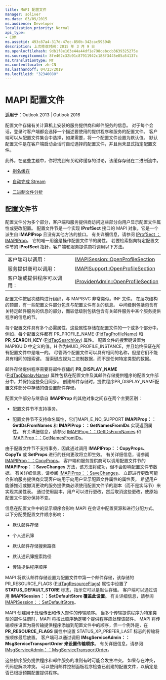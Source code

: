 ```yaml
---
title: MAPI 配置文件
manager: soliver
ms.date: 03/09/2015
ms.audience: Developer
localization_priority: Normal
api_type:
- COM
ms.assetid: 493c87a4-317d-47ec-850b-342cac59594b
description: 上次修改时间：2015 年 3 月 9 日
ms.openlocfilehash: 9db1f8e163e44a44df1e798cebccb3639325275e
ms.sourcegitcommit: 8fe462c32b91c87911942c188f3445e85a54137c
ms.translationtype: MT
ms.contentlocale: zh-CN
ms.lasthandoff: 04/23/2019
ms.locfileid: "32340080"
---
```

# <a name="mapi-profiles"></a>MAPI 配置文件

  
  
**适用于**：Outlook 2013 | Outlook 2016 
  
配置文件存储有关计算机上安装的服务提供商和邮件服务的信息。 对于每个会话，登录时客户端都会选择一个描述要使用的提供程序和服务的配置文件。 客户端可以从配置文件集合中选择，如果需要，将一个配置文件设置为默认值。 默认配置文件是在客户端启动会话时自动选择的配置文件，并且尚未显式指定配置文件。
  
此外，在这些主题中，你将找到有关昵称缓存的讨论，该缓存存储在二进制流中。
  
- [别名缓存](nickname-cache.md)
    
- [自动完成 Stream](autocomplete-stream.md)
    
- [二进制文件分析](https://portalvhds6gyn3khqwmgzd.blob.core.windows.net/files/NK2/NK2WithBinaryExample.pdf)
    
## <a name="profile-sections"></a>配置文件节

配置文件分为多个部分，客户端和服务提供商访问这些部分向用户显示配置文件属性或更改配置。 配置文件节是一个实现 **IProfSect** 接口的 MAPI 对象，它是一个派生自 **IMAPIProp** 且没有其他方法的接口。 有关详细信息，请参阅 [IProfSect ： IMAPIProp](iprofsectimapiprop.md)。 它的唯一用途是操作配置文件节的属性。 若要检索指向特定配置文件节的 **IProfSect** 指针，客户端和服务提供商将调用以下方法。 
  
|||
|:-----|:-----|
|客户端可以调用：  <br/> |[IMAPISession::OpenProfileSection](imapisession-openprofilesection.md) <br/> |
|服务提供商可以调用：  <br/> |[IMAPISupport::OpenProfileSection](imapisupport-openprofilesection.md) <br/> |
|客户端或提供程序可以调用：  <br/> |[IProviderAdmin::OpenProfileSection](iprovideradmin-openprofilesection.md) <br/> |
   
配置文件按层次结构进行组织，与 MAPISVC 非常类似。INF 文件。 在层次结构的顶部，有一些配置文件部分包含与配置文件有关的信息。 中间级别包括包含有关特定邮件服务的信息的部分，而较低级别包括包含有关邮件服务中某个服务提供程序的信息的节。 
  
每个配置文件具有多个必需属性，这些属性存储在配置文件的一个或多个部分中。 例如，每个配置文件都有 PR_PROFILE_NAME  ([PidTagProfileName](pidtagprofilename-canonical-property.md)) 和 **PR_SEARCH_KEY** ([PidTagSearchKey](pidtagsearchkey-canonical-property.md)) 属性。 配置文件的搜索键设置为 MAPIGUID 中定义的值。H 作为MUID_PROFILE_INSTANCE，并且始终保证在所有配置文件中是唯一的。 尽管两个配置文件可以具有相同的名称，但是它们不能具有相同的搜索键。 搜索键应视为二进制数据，而不是任何特定类型的数据。
  
邮件存储提供程序需要将邮件存储的 **PR_DISPLAY_NAME** ([PidTagDisplayName](pidtagdisplayname-canonical-property.md)) 属性包括在配置文件及其邮件存储提供程序的配置文件部分中，并保持这些条目同步。 创建邮件存储时，提供程序PR_DISPLAY_NAME配置文件部分中存储的值设置邮件存储。 
  
配置文件部分与继承自 **IMAPIProp** 的其他对象之间存在两个主要区别： 
  
- 配置文件节不支持事务。
    
- 配置文件节不支持命名属性，它们MAPI_E_NO_SUPPORT **IMAPIProp：：GetIDsFromNames** 和 **IMAPIProp：：GetNamesFromIDs** 实现返回属性。 有关详细信息，请参阅 [IMAPIProp：：GetIDsFromNames](imapiprop-getidsfromnames.md) 和 [IMAPIProp：：GetNamesFromIDs](imapiprop-getnamesfromids.md)。
    
由于配置文件节不支持事务，因此通过调用 **IMAPIProp：：CopyProps、CopyTo** 或 **SetProps** 进行的任何更改将立即生效。 有关详细信息，请参阅 [IMAPIProp：：CopyProps](imapiprop-copyprops.md)。 客户端和服务提供商可以调用配置文件节的 **IMAPIProp：：SaveChanges** 方法，该方法将成功，但不会影响配置文件节数据。 有关详细信息，请参阅 [IMAPIProp：：SaveChanges](imapiprop-savechanges.md)。 立即进行更改可能会影响服务提供商实现客户端用于向用户显示配置文件属性的属性表。 希望用户能够推迟或撤消更改的服务提供商必须使用配置文件节的副本（而不是实际节）来实现其属性表。 通过使用副本，用户可以进行更改，然后取消这些更改，使原始配置文件部分保持不变。 
  
信息在配置文件中的显示顺序会影响 MAPI 在会话中配置资源和进行分配方式。 以下分配受配置文件顺序影响：
  
- 默认邮件存储
    
- 个人通讯簿
    
- 默认邮件存储搜索路径
    
- 默认通讯簿搜索路径
    
- 传输提供程序顺序
    
MAPI 将默认邮件存储设置为配置文件中第一个邮件存储，该存储的 PR_RESOURCE_FLAGS ([PidTagResourceFlags](pidtagresourceflags-canonical-property.md)) 属性中设置了 **STATUS_DEFAULT_STORE** 标志，指示它可以是默认存储。 客户端可以通过调用 **IMAPISession：：SetDefaultStore 覆盖此设置**。 有关详细信息，请参阅 [IMAPISession：：SetDefaultStore](imapisession-setdefaultstore.md)。
  
MAPI 创建用于处理传出和传入邮件的传输顺序。 当多个传输提供程序为特定类型的邮件注册时，MAPI 将按此顺序确定哪个提供程序应处理该邮件。 MAPI 将传输顺序设置为将传输提供程序添加到配置文件中的顺序，但一个例外是，在 **PR_RESOURCE_FLAGS** 属性中设置 STATUS_XP_PREFER_LAST 标志的传输将按顺序最后放置。 客户端可以通过调用 **IMsgServiceAdmin：：MsgServiceTransportOrder 来设置传输顺序**。 有关详细信息，请参阅 [IMsgServiceAdmin：：MsgServiceTransportOrder](imsgserviceadmin-msgservicetransportorder.md)。
  
这些排序服务提供程序和邮件服务的准则有时可能会发生冲突。 如果存在冲突，代码应解决冲突。 可以使用邮件控制面板程序检查已创建的配置文件，以确定是否已根据预期配置提供程序。
  

